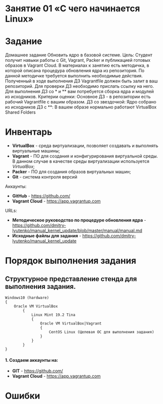 # Занятие 01 «С чего начинается Linux»
# Задание
Домашнее задание
Обновить ядро в базовой системе.
Цель: Студент получит навыки работы с Git, Vagrant, Packer и публикацией готовых образов в Vagrant Cloud.
В материалах к занятию есть методичка, в которой описана процедура обновления ядра из репозитория. По данной методичке требуется выполнить необходимые действия. Полученный в ходе выполнения ДЗ Vagrantfile должен быть залит в ваш репозиторий. Для проверки ДЗ необходимо прислать ссылку на него.
Для выполнения ДЗ со * и ** вам потребуется сборка ядра и модулей из исходников.
Критерии оценки: Основное ДЗ - в репозитории есть рабочий Vagrantfile с вашим образом.
ДЗ со звездочкой: Ядро собрано из исходников
ДЗ с **: В вашем образе нормально работают VirtualBox Shared Folders
# Инвентарь
- **VirtualBox** - среда виртуализации, позволяет создавать и выполнять виртуальные машины;
- **Vagrant** - ПО для создания и конфигурирования виртуальной среды. В данном случае в качестве среды виртуализации используется *VirtualBox*;
- **Packer** - ПО для создания образов виртуальных машин;
- **Git** - система контроля версий

Аккаунты:

- **GitHub** - https://github.com/
- **Vagrant Cloud** - https://app.vagrantup.com

URLs:

- **Методическое руководство по процедуре обновления ядра** - https://github.com/dmitry-lyutenko/manual_kernel_update/blob/master/manual/manual.md
- **Исходные файлы для задания** - https://github.com/dmitry-lyutenko/manual_kernel_update
# Порядок выполнения задания
## Структурное представление стенда для выполнения задания.
    Windows10 (hardware)
    {
    	Oracle VM VirtualBox
            {
                Linux Mint 19.2 Tina
                {
                    Oracle VM VirtualBox|Vagrant
                    {
                        CentOS Linux (Целевая ОС для выполнения задания)
                    }
                }
            }
    }
#### 1. Создаем аккаунты на:
* **GIT** - https://github.com/
* **Vagrant Cloud** - https://app.vagrantup.com
# Ошибки
